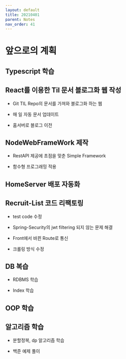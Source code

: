 ```yaml
---
layout: default
title: 20210401
parent: Notes
nav_order: 41
---
```


# 앞으로의 계획

## Typescript 학습

## React를 이용한 Til 문서 블로그화 웹 작성

* Git TIL Repo의 문서를 가져와 블로그화 하는 웹

* 매 일 자동 문서 업데이트

* 홈서버로 블로그 이전

## NodeWebFrameWork 제작

* RestAPI 제공에 초점을 맞춘 Simple Framework

* 함수형 프로그래밍 적용

## HomeServer 배포 자동화

## Recruit-List 코드 리팩토링

* test code 수정

* Spring-Security의 jwt filtering 되지 않는 문제 해결

* Front에서 바뀐 Route로 통신

* 크롤링 방식 수정

## DB 복습

* RDBMS 학습

* Index 학습

## OOP 학습

## 알고리즘 학습

* 분할정복, dp 알고리즘 학습 

* 백준 예제 풀이